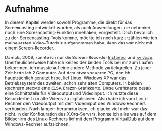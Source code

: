# Aufnahme

In diesem Kapitel werden sowohl Programme, die direkt für das Screencasting entwickelt wurden, als auch
Anwendungen, die nebenbei noch eine Screencasting-Funktion innehaben, vorgestellt. 
Doch bevor ich zu den Screencasting-Tools komme, möchte ich noch kurz erzählen wie ich meine
ersten Video-Tutorials aufgenommen habe, denn das war nicht mit einem Screen-Recorder.

Damals, 2006, kannte ich nur die
Screen-Recorder [Instanbul](https://wiki.gnome.org/Projects/Istanbul) und [xvidcap](http://xvidcap.sourceforge.net/). 
Unerfreulicherweise habe ich keines der beiden Tools bei mir zum Laufen bekommen, ich musste auf eine
andere Methode zurückgreifen. Zu jener Zeit hatte ich 2 Computer. 
Auf dem etwas neueren PC, den ich hauptsächlich genutzt habe, lief Linux. Windows XP war das Betriebssystem
des zweiten, schon sehr alten Computers. 
In beiden Rechnern steckte eine ELSA Erazor-Grafikkarte.
Diese Grafikkarte besaß eine Schnittstelle für Videooutput und Videoinput.
Ich nutzte diese Besonderheit um alte Videos zu digitalisieren.
Also habe ich vom Linux-Rechner den Videooutput mit dem Videoinput des Windows-Rechners verbunden.
Nach langem herummurksen, ich glaube viel mehr war das nicht,
in der Konfiguration des [X.Org-Servers](https://de.wikipedia.org/wiki/X.Org-Server),
konnte ich alles was auf dem Bildschirm des Linux-Rechners lief
mit dem Programm [VirtualDub](http://www.virtualdub.org/index.html) auf dem Windows-Rechner aufzeichnen.
